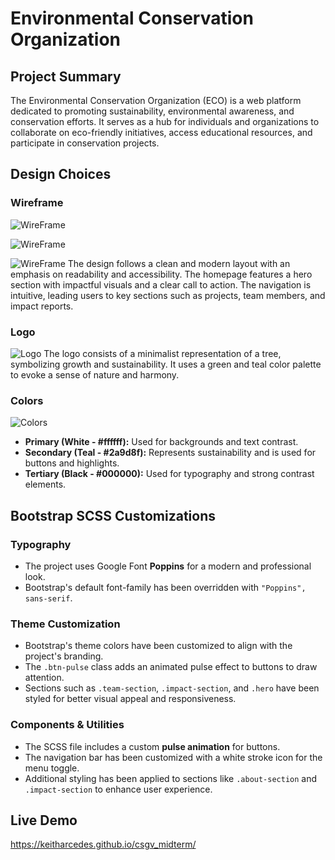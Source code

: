 # Environmental Conservation Organization

## Project Summary
The Environmental Conservation Organization (ECO) is a web platform dedicated to promoting sustainability, environmental awareness, and conservation efforts. It serves as a hub for individuals and organizations to collaborate on eco-friendly initiatives, access educational resources, and participate in conservation projects.

## Design Choices
### Wireframe
![WireFrame](assets/readme_img/home.jpg)

![WireFrame](assets/readme_img/about.jpg)

![WireFrame](assets/readme_img/contact.jpg)
The design follows a clean and modern layout with an emphasis on readability and accessibility. The homepage features a hero section with impactful visuals and a clear call to action. The navigation is intuitive, leading users to key sections such as projects, team members, and impact reports.

### Logo
![Logo](assets/readme_img/final_logo.png)
The logo consists of a minimalist representation of a tree, symbolizing growth and sustainability. It uses a green and teal color palette to evoke a sense of nature and harmony.

### Colors
![Colors](assets/readme_img/CSGV.png)
- **Primary (White - #ffffff):** Used for backgrounds and text contrast.
- **Secondary (Teal - #2a9d8f):** Represents sustainability and is used for buttons and highlights.
- **Tertiary (Black - #000000):** Used for typography and strong contrast elements.

## Bootstrap SCSS Customizations
### Typography
- The project uses Google Font **Poppins** for a modern and professional look.
- Bootstrap's default font-family has been overridden with `"Poppins", sans-serif`.

### Theme Customization
- Bootstrap's theme colors have been customized to align with the project's branding.
- The `.btn-pulse` class adds an animated pulse effect to buttons to draw attention.
- Sections such as `.team-section`, `.impact-section`, and `.hero` have been styled for better visual appeal and responsiveness.

### Components & Utilities
- The SCSS file includes a custom **pulse animation** for buttons.
- The navigation bar has been customized with a white stroke icon for the menu toggle.
- Additional styling has been applied to sections like `.about-section` and `.impact-section` to enhance user experience.

## Live Demo
https://keitharcedes.github.io/csgv_midterm/

